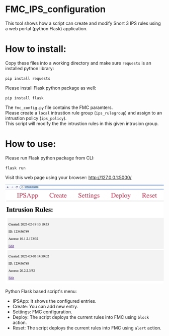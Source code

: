 # FMC_IPS_configuration


This tool shows how a script can create and modify Snort 3 IPS rules using a web portal (python Flask) application.  

  
# How to install:

  Copy these files into a working directory and make sure `requests` is an installed python library:
  
  `pip install requests` 
  
  Please install Flask python package as well: 
  
  `pip install flask`


  The `fmc_config.py` file contains the FMC paramters.  
  Please create a `local` intrustion rule group (`ips_rulegroup`) and assign to an intrustion policy (`ips_policy`).  
  This script will modify the the intrustion rules in this given intrusion group.  


# How to use:

  Please run Flask python package from CLI: 
  
  `flask run`

Visit this web page using your browser: http://127.0.0.1:5000/  

![Flask GUI](/flask_gui.jpg?raw=true "Flask GUI")


Python Flask based script's menu:  
- IPSApp: It shows the configured entries. 
- Create: You can add new entry. 
- Settings: FMC configuration.   
- Deploy: The script deploys the current rules into FMC using `block` action.  
- Reset: The script deploys the current rules into FMC using `alert` action.  

